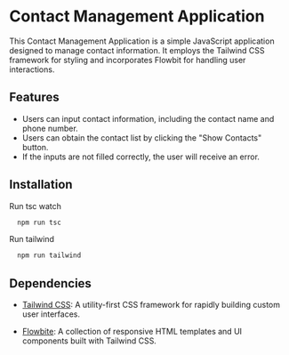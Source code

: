 
# Contact Management Application

This Contact Management Application is a simple JavaScript application designed to manage contact information. It employs the Tailwind CSS framework for styling and incorporates Flowbit for handling user interactions. 

## Features

- Users can input contact information, including the contact name and phone number.
- Users can obtain the contact list by clicking the "Show Contacts" button.
- If the inputs are not filled correctly, the user will receive an error.


## Installation

Run tsc watch

```bash
  npm run tsc
```
Run tailwind

```bash
  npm run tailwind
```


## Dependencies

- [Tailwind CSS](https://tailwindcss.com/): A utility-first CSS framework for rapidly building custom user interfaces.

- [Flowbite](https://flowbite.com/): A collection of responsive HTML templates and UI components built with Tailwind CSS.
